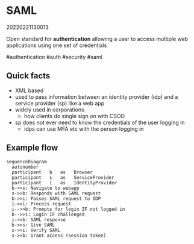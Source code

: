# SAML
20220221130013

Open standard for **authentication** allowing a user to access multiple web applications using one set of credentials

#authentication #auth #security #saml

## Quick facts
- XML based
- used to pass information between an identity provider (idp) and a service provider (sp) like a web app
- widely used in corporations
    - how clients do single sign on with CSOD
- sp does not ever need to know the credentials of the user logging in
    - idps can use MFA etc with the person logging in

## Example flow
```mermaid
sequenceDiagram
  autonumber
  participant   b   as   Browser
  participant   s   as   ServiceProvider
  participant   i   as   IdentityProvider
  b->>s: Navigate to webapp
  s->>b: Responds with SAML request
  b->>i: Passes SAML request to IDP
  i->>i: Process request
  i-->>b: Prompts for login IF not logged in
  b-->>i: Login IF challenged
  i->>b: SAML response
  b->>s: Give SAML
  s->>i: Verify SAML
  s->>b: Grant access (session token)
```
